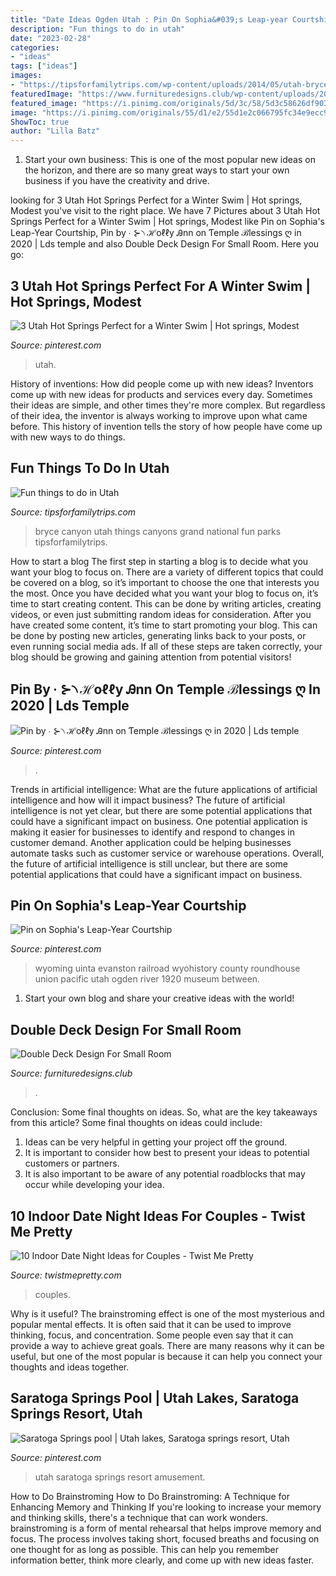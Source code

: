 ```yaml
---
title: "Date Ideas Ogden Utah : Pin On Sophia&#039;s Leap-year Courtship"
description: "Fun things to do in utah"
date: "2023-02-28"
categories:
- "ideas"
tags: ["ideas"]
images:
- "https://tipsforfamilytrips.com/wp-content/uploads/2014/05/utah-bryce-canyon-featured.jpg"
featuredImage: "https://www.furnituredesigns.club/wp-content/uploads/2019/07/92948465-48451036.jpg"
featured_image: "https://i.pinimg.com/originals/5d/3c/58/5d3c58626df903a6e1efac5c83d3afbd.jpg"
image: "https://i.pinimg.com/originals/55/d1/e2/55d1e2c066795fc34e9ecc98112efd02.jpg"
ShowToc: true
author: "Lilla Batz"
---
```



1. Start your own business: This is one of the most popular new ideas on the horizon, and there are so many great ways to start your own business if you have the creativity and drive.

	

		
looking for 3 Utah Hot Springs Perfect for a Winter Swim | Hot springs, Modest you've visit to the right place. We have 7 Pictures about 3 Utah Hot Springs Perfect for a Winter Swim | Hot springs, Modest like Pin on Sophia&#039;s Leap-Year Courtship, Pin by ∙ ⊱৲ ℋoℓℓy Ꭿnn on Ƭemple ℬlessings ღ in 2020 | Lds temple and also Double Deck Design For Small Room. Here you go:
		
    
## 3 Utah Hot Springs Perfect For A Winter Swim | Hot Springs, Modest

<img loading=lazy src="https://i.pinimg.com/originals/55/d1/e2/55d1e2c066795fc34e9ecc98112efd02.jpg" onerror="this.onerror=null;this.src='https://tse1.mm.bing.net/th?id=OIP.QSfJ0O8rM6uzePEVKRbabQHaLH&amp;pid=15.1';" alt="3 Utah Hot Springs Perfect for a Winter Swim | Hot springs, Modest">

_Source: pinterest.com_

>utah. 

	

History of inventions: How did people come up with new ideas?
Inventors come up with new ideas for products and services every day. Sometimes their ideas are simple, and other times they're more complex. But regardless of their idea, the inventor is always working to improve upon what came before. This history of invention tells the story of how people have come up with new ways to do things.

    
## Fun Things To Do In Utah

<img loading=lazy src="https://tipsforfamilytrips.com/wp-content/uploads/2014/05/utah-bryce-canyon-featured.jpg" onerror="this.onerror=null;this.src='https://tse2.mm.bing.net/th?id=OIP.DDDUTQEAxO7PlClcAhVXTAHaE8&amp;pid=15.1';" alt="Fun things to do in Utah">

_Source: tipsforfamilytrips.com_

>bryce canyon utah things canyons grand national fun parks tipsforfamilytrips. 

	

How to start a blog
The first step in starting a blog is to decide what you want your blog to focus on. There are a variety of different topics that could be covered on a blog, so it’s important to choose the one that interests you the most. Once you have decided what you want your blog to focus on, it’s time to start creating content. This can be done by writing articles, creating videos, or even just submitting random ideas for consideration. After you have created some content, it’s time to start promoting your blog. This can be done by posting new articles, generating links back to your posts, or even running social media ads. If all of these steps are taken correctly, your blog should be growing and gaining attention from potential visitors!

    
## Pin By ∙ ⊱৲ ℋoℓℓy Ꭿnn On Ƭemple ℬlessings ღ In 2020 | Lds Temple

<img loading=lazy src="https://i.pinimg.com/originals/5d/3c/58/5d3c58626df903a6e1efac5c83d3afbd.jpg" onerror="this.onerror=null;this.src='https://tse1.mm.bing.net/th?id=OIP.VWoV8FTPwXVVHBlvYQGgZgHaD3&amp;pid=15.1';" alt="Pin by ∙ ⊱৲ ℋoℓℓy Ꭿnn on Ƭemple ℬlessings ღ in 2020 | Lds temple">

_Source: pinterest.com_

>. 

	

Trends in artificial intelligence: What are the future applications of artificial intelligence and how will it impact business?
The future of artificial intelligence is not yet clear, but there are some potential applications that could have a significant impact on business. One potential application is making it easier for businesses to identify and respond to changes in customer demand. Another application could be helping businesses automate tasks such as customer service or warehouse operations. Overall, the future of artificial intelligence is still unclear, but there are some potential applications that could have a significant impact on business.

    
## Pin On Sophia&#039;s Leap-Year Courtship

<img loading=lazy src="https://i.pinimg.com/originals/95/cc/a0/95cca02072789643a8e6005d6f24ea93.jpg" onerror="this.onerror=null;this.src='https://tse4.mm.bing.net/th?id=OIP.L4BrwibYNDgCf9yFlxyGZwHaE3&amp;pid=15.1';" alt="Pin on Sophia&#039;s Leap-Year Courtship">

_Source: pinterest.com_

>wyoming uinta evanston railroad wyohistory county roundhouse union pacific utah ogden river 1920 museum between. 

	

1. Start your own blog and share your creative ideas with the world!

    
## Double Deck Design For Small Room

<img loading=lazy src="https://www.furnituredesigns.club/wp-content/uploads/2019/07/92948465-48451036.jpg" onerror="this.onerror=null;this.src='https://tse2.mm.bing.net/th?id=OIP.nCjDJrLmzWHERO_8tuUT5gHaLH&amp;pid=15.1';" alt="Double Deck Design For Small Room">

_Source: furnituredesigns.club_

>. 

	

Conclusion: Some final thoughts on ideas.
So, what are the key takeaways from this article?
Some final thoughts on ideas could include:
1. Ideas can be very helpful in getting your project off the ground.
2. It is important to consider how best to present your ideas to potential customers or partners.
3. It is also important to be aware of any potential roadblocks that may occur while developing your idea.

    
## 10 Indoor Date Night Ideas For Couples - Twist Me Pretty

<img loading=lazy src="https://www.twistmepretty.com/wp-content/uploads/2020/05/IMG_4708.jpg" onerror="this.onerror=null;this.src='https://tse1.mm.bing.net/th?id=OIP.fEvqLtbBFcOIXKfkIzaDTgHaHJ&amp;pid=15.1';" alt="10 Indoor Date Night Ideas for Couples - Twist Me Pretty">

_Source: twistmepretty.com_

>couples. 

	

Why is it useful?
The brainstroming effect is one of the most mysterious and popular mental effects. It is often said that it can be used to improve thinking, focus, and concentration. Some people even say that it can provide a way to achieve great goals. There are many reasons why it can be useful, but one of the most popular is because it can help you connect your thoughts and ideas together.

    
## Saratoga Springs Pool | Utah Lakes, Saratoga Springs Resort, Utah

<img loading=lazy src="https://i.pinimg.com/736x/5a/8a/35/5a8a355c131fa36e9655e3f5b2dabc5e--amusement-parks-slc-utah.jpg" onerror="this.onerror=null;this.src='https://tse1.mm.bing.net/th?id=OIP.S2b_PsRp-qy39sHZK1JyLwHaFp&amp;pid=15.1';" alt="Saratoga Springs pool | Utah lakes, Saratoga springs resort, Utah">

_Source: pinterest.com_

>utah saratoga springs resort amusement. 

	

How to Do Brainstroming
How to Do Brainstroming: A Technique for Enhancing Memory and Thinking
If you're looking to increase your memory and thinking skills, there's a technique that can work wonders. brainstroming is a form of mental rehearsal that helps improve memory and focus. The process involves taking short, focused breaths and focusing on one thought for as long as possible. This can help you remember information better, think more clearly, and come up with new ideas faster.

